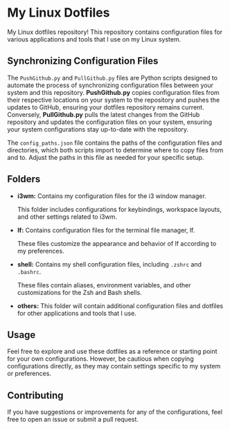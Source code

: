 # My Linux Dotfiles

My Linux dotfiles repository! This repository contains configuration files for various applications and tools that I use on my Linux system.

## Synchronizing Configuration Files

The `PushGithub.py` and `PullGithub.py` files are Python scripts designed to automate the process of synchronizing configuration files between your system and this repository. **PushGithub.py** copies configuration files from their respective locations on your system to the repository and pushes the updates to GitHub, ensuring your dotfiles repository remains current. Conversely, **PullGithub.py** pulls the latest changes from the GitHub repository and updates the configuration files on your system, ensuring your system configurations stay up-to-date with the repository.

The `config_paths.json` file contains the paths of the configuration files and directories, which both scripts import to determine where to copy files from and to. Adjust the paths in this file as needed for your specific setup.

## Folders

- **i3wm:** Contains my configuration files for the i3 window manager.

  This folder includes configurations for keybindings, workspace layouts, and other settings related to i3wm.

- **lf:** Contains configuration files for the terminal file manager, lf.

  These files customize the appearance and behavior of lf according to my preferences.

- **shell:** Contains my shell configuration files, including `.zshrc` and `.bashrc`.

  These files contain aliases, environment variables, and other customizations for the Zsh and Bash shells.

- **others:** This folder will contain additional configuration files and dotfiles for other applications and tools that I use.

## Usage

Feel free to explore and use these dotfiles as a reference or starting point for your own configurations. However, be cautious when copying configurations directly, as they may contain settings specific to my system or preferences.

## Contributing

If you have suggestions or improvements for any of the configurations, feel free to open an issue or submit a pull request.

